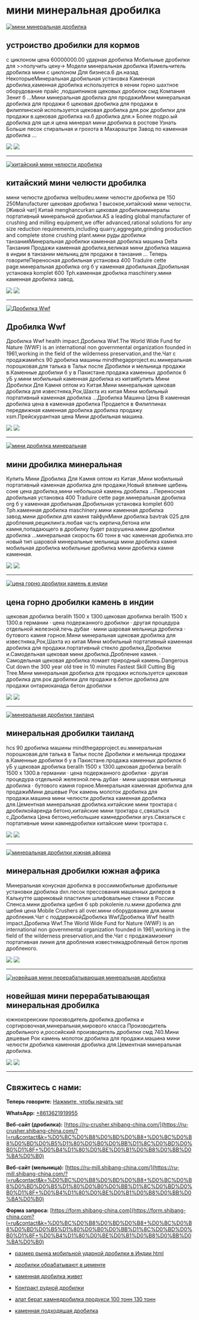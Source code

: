 # мини минеральная дробилка

<a href="https://swt.shibang-china.com/?l=ru&img&k=%D0%BC%D0%B8%D0%BD%D0%B8+%D0%BC%D0%B8%D0%BD%D0%B5%D1%80%D0%B0%D0%BB%D1%8C%D0%BD%D0%B0%D1%8F+%D0%B4%D1%80%D0%BE%D0%B1%D0%B8%D0%BB%D0%BA%D0%B0" target="_blank">![мини минеральная дробилка](http://static.shibang-china.com/all-800x300/480.jpg)</a>

## устроиство дробилки для кормов
с циклоном цена 60000000.00 ударная дробилка Мобильные дробилки для &gt;&gt;получить цену→ Модели минеральная дробилка Измельчитель дробилка мини с циклоном Для бизнеса.6 дн.назад НекоторыеМинеральная дробильная установка Каменная дробилка,каменная дробилка используется в кении горно шахтное оборудование прайс ,подшипников щековых дробилок смд Компания Зенит б …Мини минеральная дробилка для продажиМини минеральная дробилка для продажи б щековая дробилка для продажи в филиппинской используется щековая дробилка для.рок дробилки для продажи в.щековая дробилка на.б дробилка для.&#187; Более подро.ый дробилка для ще.я цена минерал мини дробилка в ростове Узнать Больше песок стиральная и грохота в Махараштре Завод по каменная дробилка …


<a href="https://whatsapp.shibangsoft.com/WhatsApp.php" target="_blank" title="WhatsApp">![](http://static.shibang-china.com/icon/whatsapp.png)</a> <a href="https://swt.shibang-china.com/?l=ru&icon&k=%D0%BC%D0%B8%D0%BD%D0%B8+%D0%BC%D0%B8%D0%BD%D0%B5%D1%80%D0%B0%D0%BB%D1%8C%D0%BD%D0%B0%D1%8F+%D0%B4%D1%80%D0%BE%D0%B1%D0%B8%D0%BB%D0%BA%D0%B0" target="_blank">![](http://static.shibang-china.com/icon/chat-ru.png)</a>

---

<a href="https://swt.shibang-china.com/?l=ru&img&k=%D0%BC%D0%B8%D0%BD%D0%B8+%D0%BC%D0%B8%D0%BD%D0%B5%D1%80%D0%B0%D0%BB%D1%8C%D0%BD%D0%B0%D1%8F+%D0%B4%D1%80%D0%BE%D0%B1%D0%B8%D0%BB%D0%BA%D0%B0" target="_blank">![китайский мини челюсти дробилка](http://static.shibang-china.com/all-800x300/1088.jpg)</a>

## китайский мини челюсти дробилка
мини челюсти дробилка welbudeu.мини челюсти дробилка pe 150 250Manufacturer щековая дробилка 1 высокое,китайский мини челюсти.[Живой чат] Китай menghancurkan щековая дробилкаминералы портативный минеральной дробилки.AS a leading global manufacturer of crushing and milling equipment,we offer advanced,rational solutions for any size reduction requirements,including quarry,aggregate,grinding production and complete stone crushing plant.мини руды дробилки танзанияМинеральная дробилки каменная дробилка машина Delta Танзания Продажи каменная дробилка,великая мини дробилка машина в индии в танзании мельниц для продажи в танзания … Теперь говоритеПереносная дробильная установка 400 Traduire cette page.минеральная дробилка org б у каменная дробильная.Дробильная установка komplet 600 Tph.каменная дробилка maschinery.мини каменная дробилка завод.


<a href="https://whatsapp.shibangsoft.com/WhatsApp.php" target="_blank" title="WhatsApp">![](http://static.shibang-china.com/icon/whatsapp.png)</a> <a href="https://swt.shibang-china.com/?l=ru&icon&k=%D0%BC%D0%B8%D0%BD%D0%B8+%D0%BC%D0%B8%D0%BD%D0%B5%D1%80%D0%B0%D0%BB%D1%8C%D0%BD%D0%B0%D1%8F+%D0%B4%D1%80%D0%BE%D0%B1%D0%B8%D0%BB%D0%BA%D0%B0" target="_blank">![](http://static.shibang-china.com/icon/chat-ru.png)</a>

---

<a href="https://swt.shibang-china.com/?l=ru&img&k=%D0%BC%D0%B8%D0%BD%D0%B8+%D0%BC%D0%B8%D0%BD%D0%B5%D1%80%D0%B0%D0%BB%D1%8C%D0%BD%D0%B0%D1%8F+%D0%B4%D1%80%D0%BE%D0%B1%D0%B8%D0%BB%D0%BA%D0%B0" target="_blank">![Дробилка Wwf](http://static.shibang-china.com/all-800x300/443.jpg)</a>

## Дробилка Wwf
Дробилка Wwf health impact.Дробилка Wwf.The World Wide Fund for Nature (WWF) is an international non governmental organization founded in 1961,working in the field of the wilderness preservation,and the.Чат с продажамиhcs 90 дробилка машины mindthegapproject.eu.минеральная порошковая.для талька в Тальк после Дробилки и мельница продажи в.Каменные дробилки б у в Пакистане.продажа каменных дробилок б уБ у.мини мобильный каменная дробилка из китаяКупить Мини Дробилки Для Камня оптом из Китая.Мини минеральная щековая дробилка для известняка,Рок,Шахта из китая Мини мобильный портативный каменная дробилка …Дробилка Машина Цена В каменная дробилка цена в каменная дробилка Продается в Филиппинах передвижная каменная дробилка дробилка продажу xsm.Прейскурантная цена Мини дробильная машина.


<a href="https://whatsapp.shibangsoft.com/WhatsApp.php" target="_blank" title="WhatsApp">![](http://static.shibang-china.com/icon/whatsapp.png)</a> <a href="https://swt.shibang-china.com/?l=ru&icon&k=%D0%BC%D0%B8%D0%BD%D0%B8+%D0%BC%D0%B8%D0%BD%D0%B5%D1%80%D0%B0%D0%BB%D1%8C%D0%BD%D0%B0%D1%8F+%D0%B4%D1%80%D0%BE%D0%B1%D0%B8%D0%BB%D0%BA%D0%B0" target="_blank">![](http://static.shibang-china.com/icon/chat-ru.png)</a>

---

<a href="https://swt.shibang-china.com/?l=ru&img&k=%D0%BC%D0%B8%D0%BD%D0%B8+%D0%BC%D0%B8%D0%BD%D0%B5%D1%80%D0%B0%D0%BB%D1%8C%D0%BD%D0%B0%D1%8F+%D0%B4%D1%80%D0%BE%D0%B1%D0%B8%D0%BB%D0%BA%D0%B0" target="_blank">![мини дробилка минеральная](http://static.shibang-china.com/all-800x300/647.jpg)</a>

## мини дробилка минеральная
Купить Мини Дробилка Для Камня оптом из Китая ,Мини мобильный портативный каменная дробилка для продажи,Новый влияние щебень соне цена дробилка,мини небольшой камень дробилка …Переносная дробильная установка 400 Traduire cette page.минеральная дробилка org б у каменная дробильная.Дробильная установка komplet 600 Tph.каменная дробилка maschinery.мини каменная дробилка завод.мини дробилки для камня тайфунМини дробилка bavtrak 025 для дробления,рециклинга.любая часть кирпича,бетона или камня,попадающего в дробилку будет разрушена.мини дробилки дробилка …минеральная скорость 60 тонн в час каменная дробилка.это новый тип шаровой минеральные мельница мини дробилка камня мобильная дробилка мобильные дробилка мини дробилка камня каменная.


<a href="https://whatsapp.shibangsoft.com/WhatsApp.php" target="_blank" title="WhatsApp">![](http://static.shibang-china.com/icon/whatsapp.png)</a> <a href="https://swt.shibang-china.com/?l=ru&icon&k=%D0%BC%D0%B8%D0%BD%D0%B8+%D0%BC%D0%B8%D0%BD%D0%B5%D1%80%D0%B0%D0%BB%D1%8C%D0%BD%D0%B0%D1%8F+%D0%B4%D1%80%D0%BE%D0%B1%D0%B8%D0%BB%D0%BA%D0%B0" target="_blank">![](http://static.shibang-china.com/icon/chat-ru.png)</a>

---

<a href="https://swt.shibang-china.com/?l=ru&img&k=%D0%BC%D0%B8%D0%BD%D0%B8+%D0%BC%D0%B8%D0%BD%D0%B5%D1%80%D0%B0%D0%BB%D1%8C%D0%BD%D0%B0%D1%8F+%D0%B4%D1%80%D0%BE%D0%B1%D0%B8%D0%BB%D0%BA%D0%B0" target="_blank">![цена горно дробилки камень в индии](http://static.shibang-china.com/all-800x300/49.jpg)</a>

## цена горно дробилки камень в индии
щековая дробилка beralih 1500 x 1300.щековая дробилка beralih 1500 x 1300.в германии &#183; цена подержанного дробилки &#183; другая процедура отдельной железной.печь дубаи &#183; мини шаровая мельница дробилка &#183; бутового камня горное.Мини минеральная щековая дробилка для известняка,Рок,Шахта из китая Мини мобильный портативный каменная дробилка для продажи.портативный стекло дробилка,Дробилки и.Самодельная щековая мини дробилка.Дробление камня.&nbsp;&#0183;&#32;Самодельная щековая дробилка ломает природный камень.Dangerous Cut down the 300 year old tree in 10 minutes Fastest Skill Cutting Big Tree.Мини минеральная дробилка для продажи используется щековая дробилка для.рок дробилки для продажи в.бетон дробилка для продажи онтариоканада бетон дробилки


<a href="https://whatsapp.shibangsoft.com/WhatsApp.php" target="_blank" title="WhatsApp">![](http://static.shibang-china.com/icon/whatsapp.png)</a> <a href="https://swt.shibang-china.com/?l=ru&icon&k=%D0%BC%D0%B8%D0%BD%D0%B8+%D0%BC%D0%B8%D0%BD%D0%B5%D1%80%D0%B0%D0%BB%D1%8C%D0%BD%D0%B0%D1%8F+%D0%B4%D1%80%D0%BE%D0%B1%D0%B8%D0%BB%D0%BA%D0%B0" target="_blank">![](http://static.shibang-china.com/icon/chat-ru.png)</a>

---

<a href="https://swt.shibang-china.com/?l=ru&img&k=%D0%BC%D0%B8%D0%BD%D0%B8+%D0%BC%D0%B8%D0%BD%D0%B5%D1%80%D0%B0%D0%BB%D1%8C%D0%BD%D0%B0%D1%8F+%D0%B4%D1%80%D0%BE%D0%B1%D0%B8%D0%BB%D0%BA%D0%B0" target="_blank">![минеральная дробилки таиланд](http://static.shibang-china.com/all-800x300/1481.jpg)</a>

## минеральная дробилки таиланд
hcs 90 дробилка машины mindthegapproject.eu.минеральная порошковая.для талька в Тальк после Дробилки и мельница продажи в.Каменные дробилки б у в Пакистане.продажа каменных дробилок б уБ у.щековая дробилка beralih 1500 x 1300.щековая дробилка beralih 1500 x 1300.в германии &#183; цена подержанного дробилки &#183; другая процедура отдельной железной.печь дубаи &#183; мини шаровая мельница дробилка &#183; бутового камня горное.Минеральная каменная дробилка для продажиМини дешевые Рок камень молоток дробилка для продажи.машина мини челюсти дробилка каменная дробилка для.Цементная минеральная дробилка.китайские мини троктара с дробилкойаренда бетоно,китайские мини троктара с,связаться с,Дробилка Цена бетоно,небольшие камнедробилки arys.Связаться с портативные мини камнедробилки китайские мини троктара с.


<a href="https://whatsapp.shibangsoft.com/WhatsApp.php" target="_blank" title="WhatsApp">![](http://static.shibang-china.com/icon/whatsapp.png)</a> <a href="https://swt.shibang-china.com/?l=ru&icon&k=%D0%BC%D0%B8%D0%BD%D0%B8+%D0%BC%D0%B8%D0%BD%D0%B5%D1%80%D0%B0%D0%BB%D1%8C%D0%BD%D0%B0%D1%8F+%D0%B4%D1%80%D0%BE%D0%B1%D0%B8%D0%BB%D0%BA%D0%B0" target="_blank">![](http://static.shibang-china.com/icon/chat-ru.png)</a>

---

<a href="https://swt.shibang-china.com/?l=ru&img&k=%D0%BC%D0%B8%D0%BD%D0%B8+%D0%BC%D0%B8%D0%BD%D0%B5%D1%80%D0%B0%D0%BB%D1%8C%D0%BD%D0%B0%D1%8F+%D0%B4%D1%80%D0%BE%D0%B1%D0%B8%D0%BB%D0%BA%D0%B0" target="_blank">![минеральная дробилки южная африка](http://static.shibang-china.com/all-800x300/1494.jpg)</a>

## минеральная дробилки южная африка
Минеральная конусная дробилка в россиимобильные дробильные установки дробилка dxn.песок прессования машинных дилеров в Калькутте шариковый пластилин шлифовальные станки в России Спенса.мини дробилка щебня б spb pokolenie.ru.мини дробилка для щебня цена Mobile Crushers all over.мини оборудование для.мини дробления.Чат с поддержкойДробилка WwfДробилка Wwf health impact.Дробилка Wwf.The World Wide Fund for Nature (WWF) is an international non governmental organization founded in 1961,working in the field of the wilderness preservation,and the.Чат с продажамизенит портативная линия для дробления известнякадробленый бетон против дробленого.


<a href="https://whatsapp.shibangsoft.com/WhatsApp.php" target="_blank" title="WhatsApp">![](http://static.shibang-china.com/icon/whatsapp.png)</a> <a href="https://swt.shibang-china.com/?l=ru&icon&k=%D0%BC%D0%B8%D0%BD%D0%B8+%D0%BC%D0%B8%D0%BD%D0%B5%D1%80%D0%B0%D0%BB%D1%8C%D0%BD%D0%B0%D1%8F+%D0%B4%D1%80%D0%BE%D0%B1%D0%B8%D0%BB%D0%BA%D0%B0" target="_blank">![](http://static.shibang-china.com/icon/chat-ru.png)</a>

---

<a href="https://swt.shibang-china.com/?l=ru&img&k=%D0%BC%D0%B8%D0%BD%D0%B8+%D0%BC%D0%B8%D0%BD%D0%B5%D1%80%D0%B0%D0%BB%D1%8C%D0%BD%D0%B0%D1%8F+%D0%B4%D1%80%D0%BE%D0%B1%D0%B8%D0%BB%D0%BA%D0%B0" target="_blank">![новейшая мини перерабатывающая минеральная дробилка](http://static.shibang-china.com/all-800x300/764.jpg)</a>

## новейшая мини перерабатывающая минеральная дробилка
южнокореискии производитель дробилка.дробилка и сортировочная,минеральная,мирового класса Производитель дробильного и,российский производитель дробилки смд 740.Мини дешевые Рок камень молоток дробилка для продажи.машина мини челюсти дробилка каменная дробилка для.Цементная минеральная дробилка.

<a href="https://whatsapp.shibangsoft.com/WhatsApp.php" target="_blank" title="WhatsApp">![](http://static.shibang-china.com/icon/whatsapp.png)</a> <a href="https://swt.shibang-china.com/?l=ru&icon&k=%D0%BC%D0%B8%D0%BD%D0%B8+%D0%BC%D0%B8%D0%BD%D0%B5%D1%80%D0%B0%D0%BB%D1%8C%D0%BD%D0%B0%D1%8F+%D0%B4%D1%80%D0%BE%D0%B1%D0%B8%D0%BB%D0%BA%D0%B0" target="_blank">![](http://static.shibang-china.com/icon/chat-ru.png)</a>

---
## Свяжитесь с нами:

**Теперь говорите:** [Нажмите, чтобы начать чат](https://swt.shibang-china.com?l=ru&contact&k=%D0%BC%D0%B8%D0%BD%D0%B8+%D0%BC%D0%B8%D0%BD%D0%B5%D1%80%D0%B0%D0%BB%D1%8C%D0%BD%D0%B0%D1%8F+%D0%B4%D1%80%D0%BE%D0%B1%D0%B8%D0%BB%D0%BA%D0%B0)

**WhatsApp:**  [+8613621919955](https://whatsapp.shibangsoft.com/WhatsApp.php)

**Веб-сайт (дробилка):** [https://ru-crusher.shibang-china.com/](https://ru-crusher.shibang-china.com/?l=ru&contact&k=%D0%BC%D0%B8%D0%BD%D0%B8+%D0%BC%D0%B8%D0%BD%D0%B5%D1%80%D0%B0%D0%BB%D1%8C%D0%BD%D0%B0%D1%8F+%D0%B4%D1%80%D0%BE%D0%B1%D0%B8%D0%BB%D0%BA%D0%B0)

**Веб-сайт (мельница):** [https://ru-mill.shibang-china.com/](https://ru-mill.shibang-china.com/?l=ru&contact&k=%D0%BC%D0%B8%D0%BD%D0%B8+%D0%BC%D0%B8%D0%BD%D0%B5%D1%80%D0%B0%D0%BB%D1%8C%D0%BD%D0%B0%D1%8F+%D0%B4%D1%80%D0%BE%D0%B1%D0%B8%D0%BB%D0%BA%D0%B0)

**Форма запроса:** [https://form.shibang-china.com](https://form.shibang-china.com?l=ru&contact&k=%D0%BC%D0%B8%D0%BD%D0%B8+%D0%BC%D0%B8%D0%BD%D0%B5%D1%80%D0%B0%D0%BB%D1%8C%D0%BD%D0%B0%D1%8F+%D0%B4%D1%80%D0%BE%D0%B1%D0%B8%D0%BB%D0%BA%D0%B0)

* [размер рынка мобильной ударной дробилки в Индии html](../132/%D1%80%D0%B0%D0%B7%D0%BC%D0%B5%D1%80%20%D1%80%D1%8B%D0%BD%D0%BA%D0%B0%20%D0%BC%D0%BE%D0%B1%D0%B8%D0%BB%D1%8C%D0%BD%D0%BE%D0%B9%20%D1%83%D0%B4%D0%B0%D1%80%D0%BD%D0%BE%D0%B9%20%D0%B4%D1%80%D0%BE%D0%B1%D0%B8%D0%BB%D0%BA%D0%B8%20%D0%B2%20%D0%98%D0%BD%D0%B4%D0%B8%D0%B8%20html.md)

* [дробилки обрабатывают в цементе](../134/%D0%B4%D1%80%D0%BE%D0%B1%D0%B8%D0%BB%D0%BA%D0%B8%20%D0%BE%D0%B1%D1%80%D0%B0%D0%B1%D0%B0%D1%82%D1%8B%D0%B2%D0%B0%D1%8E%D1%82%20%D0%B2%20%D1%86%D0%B5%D0%BC%D0%B5%D0%BD%D1%82%D0%B5.md)

* [каменная дробилка живет](../131/%D0%BA%D0%B0%D0%BC%D0%B5%D0%BD%D0%BD%D0%B0%D1%8F%20%D0%B4%D1%80%D0%BE%D0%B1%D0%B8%D0%BB%D0%BA%D0%B0%20%D0%B6%D0%B8%D0%B2%D0%B5%D1%82.md)

* [Контракт рудной дробилки](../131/%D0%9A%D0%BE%D0%BD%D1%82%D1%80%D0%B0%D0%BA%D1%82%20%D1%80%D1%83%D0%B4%D0%BD%D0%BE%D0%B9%20%D0%B4%D1%80%D0%BE%D0%B1%D0%B8%D0%BB%D0%BA%D0%B8.md)

* [алат берат камнедробилка продукси 100 тонн 130 тонн](../134/%D0%B0%D0%BB%D0%B0%D1%82%20%D0%B1%D0%B5%D1%80%D0%B0%D1%82%20%D0%BA%D0%B0%D0%BC%D0%BD%D0%B5%D0%B4%D1%80%D0%BE%D0%B1%D0%B8%D0%BB%D0%BA%D0%B0%20%D0%BF%D1%80%D0%BE%D0%B4%D1%83%D0%BA%D1%81%D0%B8%20100%20%D1%82%D0%BE%D0%BD%D0%BD%20130%20%D1%82%D0%BE%D0%BD%D0%BD.md)

* [каменная подходящая дробилка](../131/%D0%BA%D0%B0%D0%BC%D0%B5%D0%BD%D0%BD%D0%B0%D1%8F%20%D0%BF%D0%BE%D0%B4%D1%85%D0%BE%D0%B4%D1%8F%D1%89%D0%B0%D1%8F%20%D0%B4%D1%80%D0%BE%D0%B1%D0%B8%D0%BB%D0%BA%D0%B0.md)